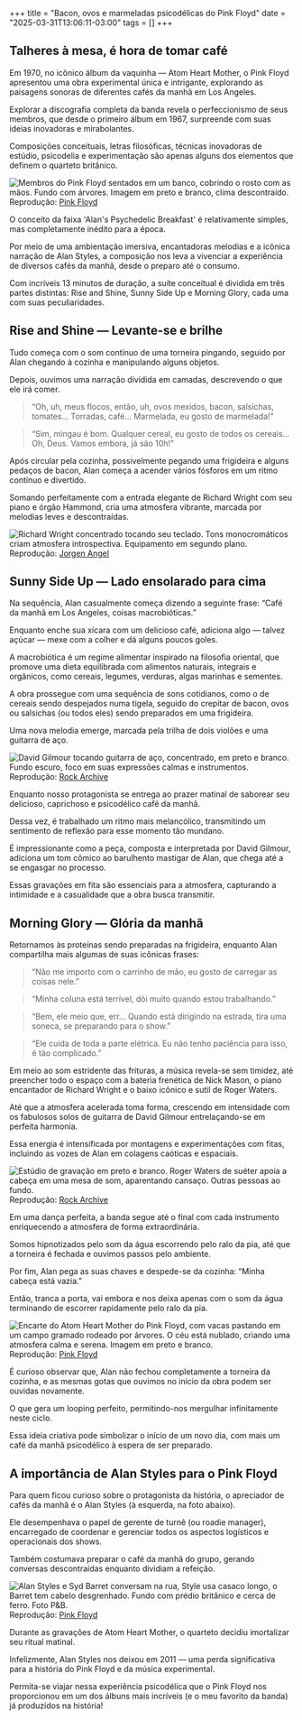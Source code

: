 +++
title = "Bacon, ovos e marmeladas psicodélicas do Pink Floyd"
date = "2025-03-31T13:06:11-03:00"
tags = []
+++

## Talheres à mesa, é hora de tomar café

Em 1970, no icônico álbum da vaquinha — Atom Heart Mother, o Pink Floyd apresentou uma obra experimental única e intrigante, explorando as paisagens sonoras de diferentes cafés da manhã em Los Angeles.

Explorar a discografia completa da banda revela o perfeccionismo de seus membros, que desde o primeiro álbum em 1967, surpreende com suas ideias inovadoras e mirabolantes.

Composições conceituais, letras filosóficas, técnicas inovadoras de estúdio, psicodelia e experimentação são apenas alguns dos elementos que definem o quarteto britânico.

![Membros do Pink Floyd sentados em um banco, cobrindo o rosto com as mãos. Fundo com árvores. Imagem em preto e branco, clima descontraído.](/images/bacon-ovos-e-marmeladas-psicodelicas-do-pink-floyd/banda_reunida.jpg)
Reprodução: [Pink Floyd](https://pinkfloyd.com)

O conceito da faixa 'Alan's Psychedelic Breakfast' é relativamente simples, mas completamente inédito para a época.

Por meio de uma ambientação imersiva, encantadoras melodias e a icônica narração de Alan Styles, a composição nos leva a vivenciar a experiência de diversos cafés da manhã, desde o preparo até o consumo.

Com incríveis 13 minutos de duração, a suíte conceitual é dividida em três partes distintas: Rise and Shine, Sunny Side Up e Morning Glory, cada uma com suas peculiaridades.

## Rise and Shine — Levante-se e brilhe

Tudo começa com o som contínuo de uma torneira pingando, seguido por Alan chegando à cozinha e manipulando alguns objetos.

Depois, ouvimos uma narração dividida em camadas, descrevendo o que ele irá comer.

> “Oh, uh, meus flocos, então, uh, ovos mexidos, bacon, salsichas, tomates... Torradas, café... Marmelada, eu gosto de marmelada!”

> “Sim, mingau é bom. Qualquer cereal, eu gosto de todos os cereais... Oh, Deus. Vamos embora, já são 10h!"

Após circular pela cozinha, possivelmente pegando uma frigideira e alguns pedaços de bacon, Alan começa a acender vários fósforos em um ritmo contínuo e divertido.

Somando perfeitamente com a entrada elegante de Richard Wright com seu piano e órgão Hammond, cria uma atmosfera vibrante, marcada por melodias leves e descontraídas.

![Richard Wright concentrado tocando seu teclado. Tons monocromáticos criam atmosfera introspectiva. Equipamento em segundo plano.](/images/bacon-ovos-e-marmeladas-psicodelicas-do-pink-floyd/richard_wright_no_estudio.jpg)
Reprodução: [Jorgen Angel](https://www.angel.dk/)

## Sunny Side Up — Lado ensolarado para cima

Na sequência, Alan casualmente começa dizendo a seguinte frase: “Café da manhã em Los Angeles, coisas macrobióticas.”

Enquanto enche sua xícara com um delicioso café, adiciona algo — talvez açúcar — mexe com a colher e dá alguns poucos goles.

A macrobiótica é um regime alimentar inspirado na filosofia oriental, que promove uma dieta equilibrada com alimentos naturais, integrais e orgânicos, como cereais, legumes, verduras, algas marinhas e sementes.

A obra prossegue com uma sequência de sons cotidianos, como o de cereais sendo despejados numa tigela, seguido do crepitar de bacon, ovos ou salsichas (ou todos eles) sendo preparados em uma frigideira.

Uma nova melodia emerge, marcada pela trilha de dois violões e uma guitarra de aço.

![David Gilmour tocando guitarra de aço, concentrado, em preto e branco. Fundo escuro, foco em suas expressões calmas e instrumentos.](/images/bacon-ovos-e-marmeladas-psicodelicas-do-pink-floyd/david_gilmour_com_guitarra_steel.jpg)
Reprodução: [Rock Archive](https://www.rockarchive.com/prints/p/pink-floyd-pf048jf/)

Enquanto nosso protagonista se entrega ao prazer matinal de saborear seu delicioso, caprichoso e psicodélico café da manhã.

Dessa vez, é trabalhado um ritmo mais melancólico, transmitindo um sentimento de reflexão para esse momento tão mundano.

É impressionante como a peça, composta e interpretada por David Gilmour, adiciona um tom cômico ao barulhento mastigar de Alan, que chega até a se engasgar no processo.

Essas gravações em fita são essenciais para a atmosfera, capturando a intimidade e a casualidade que a obra busca transmitir.

## Morning Glory — Glória da manhã

Retornamos às proteínas sendo preparadas na frigideira, enquanto Alan compartilha mais algumas de suas icônicas frases:

> “Não me importo com o carrinho de mão, eu gosto de carregar as coisas nele.”

> “Minha coluna está terrível, dói muito quando estou trabalhando.”

> “Bem, ele meio que, err... Quando está dirigindo na estrada, tira uma soneca, se preparando para o show.”

> “Ele cuida de toda a parte elétrica. Eu não tenho paciência para isso, é tão complicado.”

Em meio ao som estridente das frituras, a música revela-se sem timidez, até preencher todo o espaço com a bateria frenética de Nick Mason, o piano encantador de Richard Wright e o baixo icônico e sutil de Roger Waters.

Até que a atmosfera acelerada toma forma, crescendo em intensidade com os fabulosos solos de guitarra de David Gilmour entrelaçando-se em perfeita harmonia.

Essa energia é intensificada por montagens e experimentações com fitas, incluindo as vozes de Alan em colagens caóticas e espaciais.

![Estúdio de gravação em preto e branco. Roger Waters de suéter apoia a cabeça em uma mesa de som, aparentando cansaço. Outras pessoas ao fundo.](/images/bacon-ovos-e-marmeladas-psicodelicas-do-pink-floyd/roger_waters_no_estudio.jpg)
Reprodução: [Rock Archive](https://www.rockarchive.com/prints/p/pink-floyd-pf009jf/)

Em uma dança perfeita, a banda segue até o final com cada instrumento enriquecendo a atmosfera de forma extraordinária.

Somos hipnotizados pelo som da água escorrendo pelo ralo da pia, até que a torneira é fechada e ouvimos passos pelo ambiente.

Por fim, Alan pega as suas chaves e despede-se da cozinha: “Minha cabeça está vazia.”

Então, tranca a porta, vai embora e nos deixa apenas com o som da água terminando de escorrer rapidamente pelo ralo da pia.

![Encarte do Atom Heart Mother do Pink Floyd, com vacas pastando em um campo gramado rodeado por árvores. O céu está nublado, criando uma atmosfera calma e serena. Imagem em preto e branco.](/images/bacon-ovos-e-marmeladas-psicodelicas-do-pink-floyd/encarte_do_atom_heart_mother.jpg)
Reprodução: [Pink Floyd](https://pinkfloyd.com)

É curioso observar que, Alan não fechou completamente a torneira da cozinha, e as mesmas gotas que ouvimos no início da obra podem ser ouvidas novamente.

O que gera um looping perfeito, permitindo-nos mergulhar infinitamente neste ciclo.

Essa ideia criativa pode simbolizar o início de um novo dia, com mais um café da manhã psicodélico à espera de ser preparado.

## A importância de Alan Styles para o Pink Floyd

Para quem ficou curioso sobre o protagonista da história, o apreciador de cafés da manhã é o Alan Styles (à esquerda, na foto abaixo).

Ele desempenhava o papel de gerente de turnê (ou roadie manager), encarregado de coordenar e gerenciar todos os aspectos logísticos e operacionais dos shows.

Também costumava preparar o café da manhã do grupo, gerando conversas descontraídas enquanto dividiam a refeição.

![Alan Styles e Syd Barret conversam na rua, Style usa casaco longo, o Barret tem cabelo desgrenhado. Fundo com prédio britânico e cerca de ferro. Foto P&B.](/images/bacon-ovos-e-marmeladas-psicodelicas-do-pink-floyd/alan_styles_e_syd_barret.jpg)
Reprodução: [Pink Floyd](https://pinkfloyd.com)

Durante as gravações de Atom Heart Mother, o quarteto decidiu imortalizar seu ritual matinal.

Infelizmente, Alan Styles nos deixou em 2011 — uma perda significativa para a história do Pink Floyd e da música experimental.

Permita-se viajar nessa experiência psicodélica que o Pink Floyd nos proporcionou em um dos álbuns mais incríveis (e o meu favorito da banda) já produzidos na história!